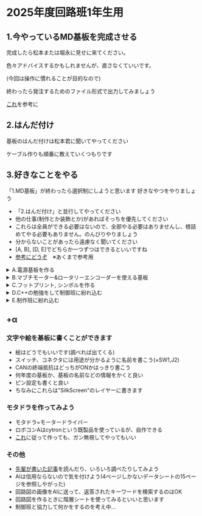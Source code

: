 # 2025年度回路班1年生用

## 1.今やっているMD基板を完成させる

完成したら松本または堀永に見せに来てください。

色々アドバイスするかもしれませんが、直さなくていいです。

(今回は操作に慣れることが目的なので)

終わったら発注するためのファイル形式で出力してみましょう

[これ](https://romly.com/blog/jlcpcb_how_to_order_pcb/)を参考に

## 2.はんだ付け

基板のはんだ付けは松本君に聞いてやってください

ケーブル作りも順番に教えていくつもりです

## 3.好きなことをやる

「1.MD基板」が終わったら選択制にしようと思います
好きなやつをやりましょう

* 「2.はんだ付け」と並行してやってください
* 他の仕事(制作とか装飾とか)があればそっちを優先してください
* これらは全員ができる必要はないので、全部やる必要はありませんし、根詰めてやる必要もありません。のんびりやりましょう
* 分からないことがあったら遠慮なく聞いてください
* [A, B], [D, E]でどちらか一つずつはできるといいですね
* [参考にどうぞ](https://github.com/Taku0424/kairo_2025/blob/main/%E5%9B%9E%E8%B7%AF.pdf)　※あくまで参考用


<details>
<summary>A.電源基板を作る</summary>

「Discord > ロボコン初心者の会」の「本ロボ回路」などのチャンネルに過去の電源基板が載っています。参考にして作りましょう。
基本的には「1.MD基板」で作ったのと同じ方法でいいですが、いくつか違う点があります。
電源基板はモーターなどのアクチュエーターを動かすための駆動電源を制御する基板です。
駆動電源は18Vほどで、30Aほどの大電流が流れることもあります。(高専ロボコンのルールで電流は30Aまでと制限されている)
PCBをやるときに注意することは
* 駆動電源はGNDと同じように塗りつぶしにする
* 塗りつぶしの「ゾーン優先度」をGNDより高くする
* GNDは表裏(F.Cu, B.Cu)どちらも塗りつぶししたけど、その他の塗りつぶしは表裏どちらかでいいです
* できるだけ表裏どちらかはGND塗りつぶしにする
* リレーのfootprintは[このファイル](https://github.com/Taku0424/kairo_2025/blob/main/PC795_PCB.kicad_mod)をダウンロードして使ってください
* リレーについている2つのダイオードの役割は調べてください(まるなげ)
　ヒント：リレーの仕組み, コイルの逆起電力の対策
* 駆動電源系のコネクタはXT60を使う([参考](https://github.com/TNCTRobocon/manuals_markdown/blob/main/circuit/roboA_rules/connector_rule.md))
　ヒント：XT60はConnector_AMASSの中にある。F:メス, M:オス, vertical:縦向き, Horizontal:横向き

</details>


<details>　
<summary>B.マブチモーター&ロータリーエンコーダーを使える基板</summary>

* [これ](https://github.com/Taku0424/kairo_2025/blob/main/%E5%9B%9E%E8%B7%AF.pdf)のcytronとエンコーダーのところを参考に作ってみてください
* それぞれのピンはマイコンに接続すればよいです
* ただし、エンコーダーは5Vなので耐圧ピンに接続する必要があります(STM32のデータシート参照)
* ピンの役割はググれば出てくると思います(分からなかったら聞いてください)
  
</details>


<details>
<summary>C.フットプリント, シンボルを作る</summary>

「1.MD基板」をやってるときにフットプリントが悪いエラーが出てきたと思います。これを作り直してみましょう
1から自分で作ってもいいし、もともとあるやつをコピーして編集して作ってもいいです

###### フットプリント
* AMASS_XT60PW-F_1x02_P7.20mm_Horizontal
　→基板の外側にはみ出るようにつけるため、エラーが出る
↓↓↓この水色で囲まれたところを消すか"Fab"レイヤーに変える("Fabは実際の基板には書かれない, メモみたいなもの)
![](https://github.com/Taku0424/kairo_2025/blob/main/%E3%82%B9%E3%82%AF%E3%83%AA%E3%83%BC%E3%83%B3%E3%82%B7%E3%83%A7%E3%83%83%E3%83%88%202025-09-02%20101204.png)
* USB_C_Receptacle_XKB_U262-16XN-4BVC11
　→穴のクリアランスでエラーが出る(これはどうにもならないかも)

###### シンボル
* Nch-MOSFET, Pch-MOSFET(nmos, pmos)
　→シンボルのピンの番号が"TO-252-2"に合うように変更する。
　順番が違うので直そうという話
  
</details>


<details>
<summary>D.C++の勉強をして制御班に紛れ込む</summary>

STM32はC/C++で動く。ロボコンAはC++を使う。
C++はC言語の上位互換みたいなもの。
ロボコンで使う限りはそんなに変わらないので、どちらか分かっていればよい(もちろんやらなくても全然大丈夫)
苦しんで覚えるC言語(苦C)は基礎を丁寧に教えてくれるからわかりやすい。
僕は苦CをやってからC++をやったら分かりやすかった。(個人差があるので自分のやりやすいように)

##### C言語
* [苦しんで覚えるC言語](https://9cguide.appspot.com/index.html)で勉強するなら、14章までの内容を理解していれば十分
* 用語は覚える必要はないです。
* ロボコンでよく使うのは4,5,7,8,9,10,11,13章です。

##### C++
* [Atcoder](https://atcoder.jp/contests/apg4b?_gl=1*11plu6*_ga*MTkxMDM5NzIzMi4xNzUyMzk2MjIx*_ga_RC512FD18N*czE3NTY3MzM0OTEkbzI5JGcxJHQxNzU2NzMzNTAxJGo1MCRsMCRoMA..)で勉強するなら2章までやればいいと思います。
* ついでに競プロを初めてはいかが...?

##### Classについて
ロボコンではClassが重要。苦CかAtcoderでプログラミングが分かったらClassも勉強してみよう(難易度：高)

ここまで出来たら制御のための基礎知識は大丈夫でしょう！(Classは分からなくても何とかなる)
制御したくなったら言ってくれれば準備します！(僕or制御班の人)

</details>


<details>
<summary>E.制作班に紛れ込む</summary>

制作班の暇そうな人に教えてもらうか、ロボットの部品作りのお手伝いをするなど、制作もしてみましょう
ただし、ロボット制作の迷惑にならないように気を付けましょう。(暇そうな人に、ね)

</details>

## +α

### 文字や絵を基板に書くことができます
* 絵はどうでもいいです(調べれば出てくる)
* スイッチ、コネクタには用途が分かるように名前を書こう(×SW1,J2)
* CANの終端抵抗はどっちがONかはっきり書こう
* 何年度の基板か、基板の名前などの情報をかくと良い
* ピン設定も書くと良い
* ちなみにこれらは"SilkScreen"のレイヤーに書きます

### モタドラを作ってみよう
* モタドラ=モータードライバー
* ロボコンAはcytronという既製品を使っているが、自作できる
* [これ](https://github.com/TNCTRobocon/manuals_markdown/blob/nei_daiki/edu/basic_education_2023/MD_TryMake1.md)に従って作っても、ガン無視してやってもいい

### その他
* [先輩が書いた記事](https://github.com/TNCTRobocon/manuals_markdown/tree/main/circuit/basic_circuit_topology)を読んだり、いろいろ調べたりしてみよう
* AIは信用ならないので気を付けよう(4ページしかないデータシートの15ページを参照しやがった)
* 回路図の画像をAIに送って、返答されたキーワードを検索するのはOK
* 回路図を作るときに階層シートを使ってみるといいと思います
* 制御班と協力して何かをするのを考え中...

